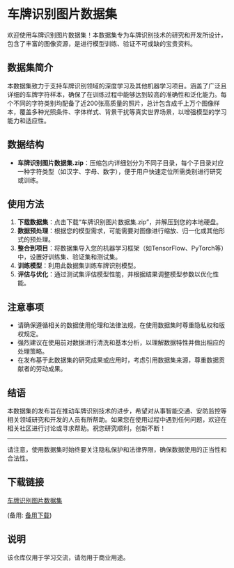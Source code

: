 # 车牌识别图片数据集

欢迎使用车牌识别图片数据集！本数据集专为车牌识别技术的研究和开发所设计，包含了丰富的图像资源，是进行模型训练、验证不可或缺的宝贵资料。

## 数据集简介

本数据集致力于支持车牌识别领域的深度学习及其他机器学习项目。涵盖了广泛且详细的车牌字符样本，确保了在训练过程中能够达到较高的准确性和泛化能力。每个不同的字符类别均配备了近200张高质量的照片，总计包含成千上万个图像样本，覆盖多种光照条件、字体样式、背景干扰等真实世界场景，以增强模型的学习能力和适应性。

## 数据结构

- **车牌识别图片数据集.zip**：压缩包内详细划分为不同子目录，每个子目录对应一种字符类型（如汉字、字母、数字），便于用户快速定位所需类别进行研究或训练。

## 使用方法

1. **下载数据集**：点击下载“车牌识别图片数据集.zip”，并解压到您的本地硬盘。
2. **数据预处理**：根据您的模型需求，可能需要对图像进行缩放、归一化或其他形式的预处理。
3. **整合到项目**：将数据集导入您的机器学习框架（如TensorFlow、PyTorch等）中，设置好训练集、验证集和测试集。
4. **训练模型**：利用此数据集训练车牌识别模型。
5. **评估与优化**：通过测试集评估模型性能，并根据结果调整模型参数以优化性能。

## 注意事项

- 请确保遵循相关的数据使用伦理和法律法规，在使用数据集时尊重隐私权和版权规定。
- 强烈建议在使用前对数据进行清洗和基本分析，以理解数据特性并做出相应的处理策略。
- 在发布基于此数据集的研究成果或应用时，考虑引用数据集来源，尊重数据贡献者的劳动成果。

## 结语

本数据集的发布旨在推动车牌识别技术的进步，希望对从事智能交通、安防监控等相关领域研究和开发的人员有所帮助。如果您在使用过程中遇到任何问题，欢迎在相关社区进行讨论或寻求帮助。祝您研究顺利，创新不断！

---

请注意，使用数据集时始终要关注隐私保护和法律界限，确保数据使用的正当性和合法性。

## 下载链接
[车牌识别图片数据集](https://pan.quark.cn/s/b88830cb0429) 

(备用: [备用下载](https://pan.baidu.com/s/14tFLIqcg6mXNzW1v3Fjxlg?pwd=1234))

## 说明

该仓库仅用于学习交流，请勿用于商业用途。
